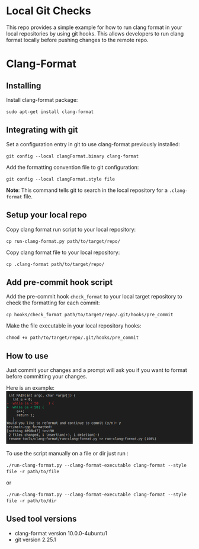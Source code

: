 # Local Git Checks
This repo provides a simple example for how to run clang format in your local repositories by using git hooks. This allows developers to run clang format locally before pushing changes to the remote repo.
# Clang-Format

## Installing 

Install clang-format package:

`sudo apt-get install clang-format`

## Integrating with git

Set a configuration entry in git to use clang-format previously installed:

`git config --local clangFormat.binary clang-format`

Add the formatting convention file to git configuration:

`git config --local clangFormat.style file`

**Note**: This command tells git to search in the local repository for a `.clang-format` file.

## Setup your local repo 

Copy clang format run script to your local repository:

`cp run-clang-format.py path/to/target/repo/`

Copy clang format file to your local repository:

`cp .clang-format path/to/target/repo/`


## Add pre-commit hook script

Add the pre-commit hook `check_format` to your local target repository to check the formatting for each commit:

`cp hooks/check_format path/to/target/repo/.git/hooks/pre_commit`

Make the file executable in your local repository hooks:

`chmod +x path/to/target/repo/.git/hooks/pre_commit`

## How to use

Just commit your changes and a prompt will ask you if you want to format before committing your changes.

Here is an example:
![](figures/script_example.png)


To use the script manually on a file or dir just run :

`./run-clang-format.py --clang-format-executable clang-format --style file -r path/to/file`

or 

`./run-clang-format.py --clang-format-executable clang-format --style file -r path/to/dir`

## Used tool versions

- clang-format version 10.0.0-4ubuntu1
- git version 2.25.1
